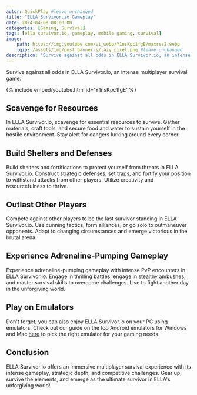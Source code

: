 ```yaml
---
autor: QuickPlay #leave unchanged
title: "ELLA Survivor.io Gameplay"
date: 2024-04-08 08:00:00
categories: [Gaming, Survival]
tags: [ella survivor.io, gameplay, mobile gaming, survival]
image: 
    path: https://img.youtube.com/vi_webp/Y1nsKpc1fgE/maxres2.webp 
    lqip: /assets/img/post_bannerrs/lazy_pixel.png #leave unchanged
description: "Survive against all odds in ELLA Survivor.io, an intense multiplayer survival game. Scavenge for resources, build shelters, and outlast other players in a deadly arena. Experience its adrenaline-pumping gameplay, strategic depth, and thrilling encounters."
---
```


Survive against all odds in ELLA Survivor.io, an intense multiplayer survival game.

{% include embed/youtube.html id='Y1nsKpc1fgE' %}

## Scavenge for Resources
In ELLA Survivor.io, scavenge for essential resources to survive. Gather materials, craft tools, and secure food and water to sustain yourself in the hostile environment. Stay alert for dangers lurking around every corner.

## Build Shelters and Defenses
Build shelters and fortifications to protect yourself from threats in ELLA Survivor.io. Construct strategic defenses, set traps, and fortify your position to withstand attacks from other players. Utilize creativity and resourcefulness to thrive.

## Outlast Other Players
Compete against other players to be the last survivor standing in ELLA Survivor.io. Use cunning tactics, form alliances, or go solo to outmaneuver opponents. Adapt to changing circumstances and emerge victorious in the brutal arena.

## Experience Adrenaline-Pumping Gameplay
Experience adrenaline-pumping gameplay with intense PvP encounters in ELLA Survivor.io. Engage in thrilling battles, engage in stealthy ambushes, and master survival skills to overcome challenges. Live to fight another day in the unforgiving world.

## Play on Emulators
Don't forget, you can also enjoy ELLA Survivor.io on your PC using emulators. Check out our guide on the top Android emulators for Windows and Mac [here](https://quickplaymobile.github.io/posts/Top-10-Best-Android-Emulators-for-Windows-and-Mac/) to pick the right emulator for your gaming needs.

## Conclusion
ELLA Survivor.io offers an immersive multiplayer survival experience with its intense gameplay, strategic depth, and competitive challenges. Gear up, survive the elements, and emerge as the ultimate survivor in ELLA's unforgiving world!

